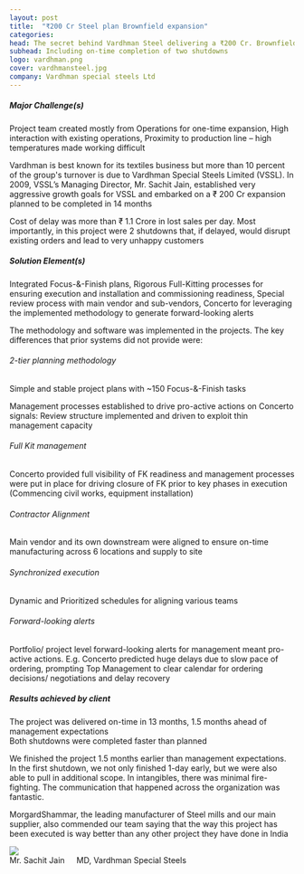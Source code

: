 ```yaml
---
layout: post
title:  "₹200 Cr Steel plan Brownfield expansion"
categories: 
head: The secret behind Vardhman Steel delivering a ₹200 Cr. Brownfield Expansion 1.5 months ahead of management target
subhead: Including on-time completion of two shutdowns
logo: vardhman.png
cover: vardhmansteel.jpg
company: Vardhman special steels Ltd
---
```


<h5 class="bkc bold">Major Challenge(s)</h5>
Project team created mostly from Operations for one-time expansion, High interaction with existing operations, Proximity to production line – high temperatures made working difficult

Vardhman is best known for its textiles business but more than 10 percent of the group's turnover is due to Vardhman Special Steels Limited (VSSL). In 2009, VSSL’s Managing Director, Mr. Sachit Jain, established very aggressive growth goals for VSSL and embarked on a ₹ 200 Cr expansion planned to be completed in 14 months

<p class="pullout compass m-ws-top"><span class="bkc f-1-25x">Cost of delay was more than ₹ 1.1 Crore in lost sales per day.</span>
Most importantly, in this project were 2 shutdowns that, if delayed, would disrupt existing orders and
lead to very unhappy customers</p>

<h5 class="bkc bold">Solution Element(s)</h5>
Integrated Focus-&-Finish plans, Rigorous Full-Kitting processes for ensuring execution and installation and
commissioning readiness, Special review process with main vendor and sub-vendors, Concerto for leveraging the implemented
methodology to generate forward-looking alerts

The methodology and software was implemented in the projects. The key differences that prior systems did not provide were:

<h6 class="bkc bold nm">2-tier planning methodology</h6>
Simple and stable project plans with ~150 Focus-&-Finish tasks

Management processes established to drive pro-active actions on Concerto signals: Review structure implemented and driven to exploit thin management
capacity

<h6 class="bkc bold nm">Full Kit management</h6>
Concerto provided full visibility of FK readiness and management processes were put in place for driving closure of FK prior to key phases
in execution (Commencing civil works, equipment installation)

<h6 class="bkc bold nm">Contractor Alignment</h6>
Main vendor and its own downstream were aligned to ensure on-time manufacturing across 6 locations and supply to site

<h6 class="bkc bold nm">Synchronized execution</h6>
Dynamic and Prioritized schedules for aligning various teams

<h6 class="bkc bold nm">Forward-looking alerts</h6>
Portfolio/ project level forward-looking alerts for management meant pro-active actions. E.g. Concerto predicted huge delays due to
slow pace of ordering, prompting Top Management to clear calendar for ordering decisions/ negotiations and delay recovery

<h5 class="bkc bold nm">Results achieved by client</h5>

<p class="pullout check m-ws-top"><div class="bkc f-1-25x">The project was delivered on-time in 13 months, 1.5 months ahead of management expectations</div>
Both shutdowns were completed faster than planned
</p>
<div class="callout dbbg">
	<p class="s wc">
		We finished the project 1.5 months earlier than management expectations. In the first shutdown, we not only finished 1-day early, but we were also able to pull in additional scope. In intangibles, there was minimal fire-fighting. The communication that happened across the organization was fantastic.
	</p>
	<p class="s wc">MorgardShammar, the leading manufacturer of Steel mills and our main supplier, also commended our team saying that the way this project has been executed is way better than any other project they have done in India
	</p>
	<div class="row">
		<div class="small-2 columns">
			<img src="{{site.url}}/assets/img/profile/sachitjain.jpeg" class="circle-img br">
		</div>
		<div class="small-10 columns np">
			<div class="wc">Mr. Sachit Jain</div>
			<div class="s wcolor">MD, Vardhman Special Steels</div>
		</div>
	</div>
</div>